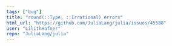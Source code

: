 ```yaml
---
tags: ["bug"]
title: "round(::Type, ::Irrational) errors"
html_url: "https://github.com/JuliaLang/julia/issues/45588"
user: "LilithHafner"
repo: "JuliaLang/julia"
---
```


